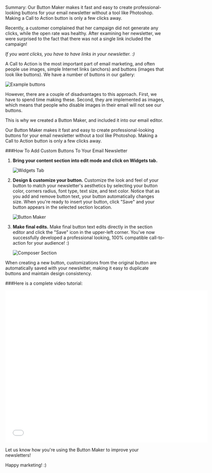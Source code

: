 Summary: Our Button Maker makes it fast and easy to create professional-looking
         buttons for your email newsletter without a tool like Photoshop. Making
         a Call to Action button is only a few clicks away.

Recently, a customer complained that her campaign did not generate any
clicks, while the open rate was healthy. After examining her newsletter,
we were surprised to the fact that there was not a single link included
the campaign!

*If you want clicks, you have to have links in your newsletter. :)*

A Call to Action is the most important part of email marketing, and
often people use images, simple Internet links (anchors) and buttons
(images that look like buttons). We have a number of buttons in our
gallery:

![Example buttons](blog_images/2013/Selection_999495.png "Example buttons")

However, there are a couple of disadvantages to this approach. First, we
have to spend time making these. Second, they are implemented as images,
which means that people who disable images in their email will not see
our buttons.

This is why we created a Button Maker, and included it into our email
editor.

Our Button Maker makes it fast and easy to create professional-looking
buttons for your email newsletter without a tool like Photoshop. Making
a Call to Action button is only a few clicks away.

###How To Add Custom Buttons To Your Email Newsletter

1.  **Bring your content section into edit mode and click on Widgets
    tab.**

    ![Widgets Tab](blog_images/2013/Selection_999496.png "Widgets Tab")

2.  **Design & customize your button.** Customize the look and feel of
    your button to match your newsletter's aesthetics by selecting your
    button color, corners radius, font type, text size, and text color.
    Notice that as you add and remove button text, your button
    automatically changes size. When you're ready to insert your button,
    click "Save" and your button appears in the selected section
    location.

    ![Button Maker](blog_images/2013/Selection_999497.png "Button Maker")

3.  **Make final edits.** Make final button text edits directly in the
    section editor and click the "Save" icon in the upper-left corner.
    You've now successfully developed a professional looking, 100%
    compatible call-to-action for your audience!
    :)

    ![Composer Section](blog_images/2013/Selection_999498.png "Composer Section")


When creating a new button, customizations from the original button are
automatically saved with your newsletter, making it easy to duplicate
buttons and maintain design consistency.

###Here is a complete video tutorial:

<iframe src="//www.youtube.com/embed/hUC-pS1lOHI" height="480" width="640" allowfullscreen frameborder="0"></iframe>

Let us know how you're using the Button Maker to improve your
newsletters!

Happy marketing! :)

